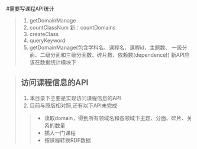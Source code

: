 
#需要写课程API统计
>1. getDomainManage
>2. countClassNum 新：countDomains
>3. createClass
>3. queryKeyword
>4. getDomainManage(包含学科名、课程名、课程id、主题数、
一级分面、二级分面和三级分面数、碎片数、依赖数(dependence)) 新API应该在数据统计模块下


> ## 访问课程信息的API
> 
> 1.   本目录下主要是实现访问课程信息的API
> 2.   目前与原版相对照,还有以下API未完成
 >>* 读取domain，得到所有领域名和各领域下主题、分面、碎片、关系的数量
 >>* 插入一门课程
 >>* 按课程转换RDF数据